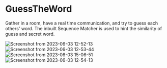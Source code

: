 # GuessTheWord

Gather in a room, have a real time communication, and try to guess each others' word. The inbuilt Sequence Matcher is used to hint the similarity of guess and secret word. 

![Screenshot from 2023-06-03 12-52-13](https://github.com/AnishBashyal/GuessTheWord/assets/53051451/02442f15-ea71-44f0-aec6-d1951a356160)
![Screenshot from 2023-06-03 12-53-44](https://github.com/AnishBashyal/GuessTheWord/assets/53051451/3722752d-57db-49f3-9985-c3a7ad8f0978)
![Screenshot from 2023-06-03 15-06-51](https://github.com/AnishBashyal/GuessTheWord/assets/53051451/83539250-9c0e-483b-9aac-ad452b5f901f)
![Screenshot from 2023-06-03 12-54-13](https://github.com/AnishBashyal/GuessTheWord/assets/53051451/41e7b3f4-b177-4b71-b8f1-70a180e82a7d)
